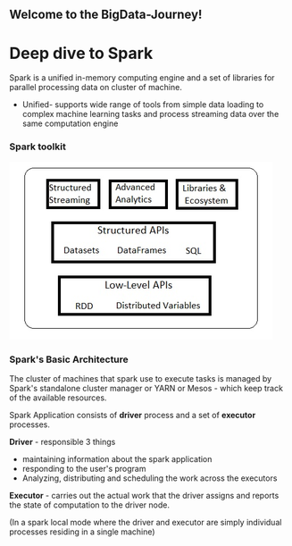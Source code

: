 ## Welcome to the BigData-Journey!

# **Deep dive to Spark**

Spark is a unified in-memory computing engine and a set of libraries for parallel processing data on cluster of machine.

- Unified- supports wide range of tools from simple data loading to complex machine learning tasks and process streaming data over the same computation engine

### **Spark toolkit**

![](https://github.com/muthuv11/BigData-Journey/blob/master/Src-Images/01-Sparks%20toolkit.jpg)

### **Spark's Basic Architecture**

The cluster of machines that spark use to execute tasks is managed by Spark's standalone cluster manager or YARN or Mesos - which keep track of the available resources.

Spark Application consists of **driver** process and a set of **executor** processes.

**Driver** -  responsible 3 things

- maintaining information about the spark application
- responding to the user's program
- Analyzing, distributing and scheduling the work across the executors

**Executor** - carries out the actual work that the driver assigns and reports the state of computation to the driver node.

(In a spark local mode where the driver and executor are simply individual processes residing in a single machine)

 



